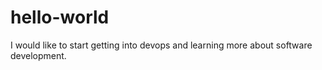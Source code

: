 # hello-world
I would like to start getting into devops and learning more about software development. 
